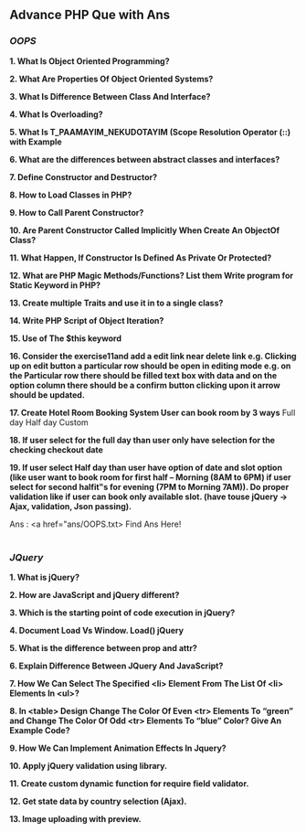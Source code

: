 <h2> Advance PHP Que with Ans </h2>
<h3> <i>OOPS</i> </h3>

<b> 1. What Is Object Oriented Programming?</b>

<b> 2. What Are Properties Of Object Oriented Systems?</b>

<b> 3. What Is Difference Between Class And Interface?</b>

<b> 4. What Is Overloading?</b>

<b> 5. What Is T_PAAMAYIM_NEKUDOTAYIM (Scope Resolution Operator (::) with Example</b>

<b> 6. What are the differences between abstract classes and interfaces?</b>

<b> 7. Define Constructor and Destructor?</b>

<b> 8. How to Load Classes in PHP?</b>

<b> 9. How to Call Parent Constructor?</b>

<b> 10. Are Parent Constructor Called Implicitly When Create An ObjectOf Class?</b>

<b> 11. What Happen, If Constructor Is Defined As Private Or Protected?</b>

<b> 12. What are PHP Magic Methods/Functions? List them Write program for Static Keyword in PHP?</b>

<b> 13. Create multiple Traits and use it in to a single class?</b>

<b> 14. Write PHP Script of Object Iteration?</b>

<b> 15. Use of The $this keyword</b>

<b> 16. Consider the exercise11and add a edit link near delete link e.g. Clicking up on edit button a particular row should be open in editing mode e.g. on the Particular row there should be filled text box with data and on the option column there should be a confirm button clicking upon it arrow should be updated.</b>

<b> 17. Create Hotel Room Booking System User can book room by 3 ways</b>
  Full day
  Half day
  Custom
  
<b> 18. If user select for the full day than user only have selection for the checking checkout date</b>

<b> 19. If user select Half day than user have option of date and slot option (like user want to book room for first half – Morning (8AM to 6PM) if user select for second halfit‟s for evening (7PM to Morning 7AM)). Do proper validation like if user can book only available slot. (have touse jQuery -> Ajax, validation, Json passing).</b>

Ans : <a href="ans/OOPS.txt> Find Ans Here! </a>
<br><br>
<h3><i> JQuery </i></h3>

<b> 1. What is jQuery?</b>

<b> 2. How are JavaScript and jQuery different?</b>

<b> 3. Which is the starting point of code execution in jQuery?</b>

<b> 4. Document Load Vs Window. Load() jQuery</b>

<b> 5. What is the difference between prop and attr?</b>

<b> 6. Explain Difference Between JQuery And JavaScript?</b>

<b> 7. How We Can Select The Specified &lt;li&gt; Element From The List Of &lt;li&gt; Elements In &lt;ul&gt;?</b>

<b> 8. In &lt;table&gt; Design Change The Color Of Even &lt;tr&gt; Elements To “green” and Change The Color Of Odd &lt;tr&gt; Elements To “blue” Color? 
   Give An Example Code?</b>
  
<b> 9. How We Can Implement Animation Effects In Jquery?</b>

<b> 10. Apply jQuery validation using library.</b>

<b> 11. Create custom dynamic function for require field validator.</b>

<b> 12. Get state data by country selection (Ajax).</b>

<b> 13. Image uploading with preview.</b>
